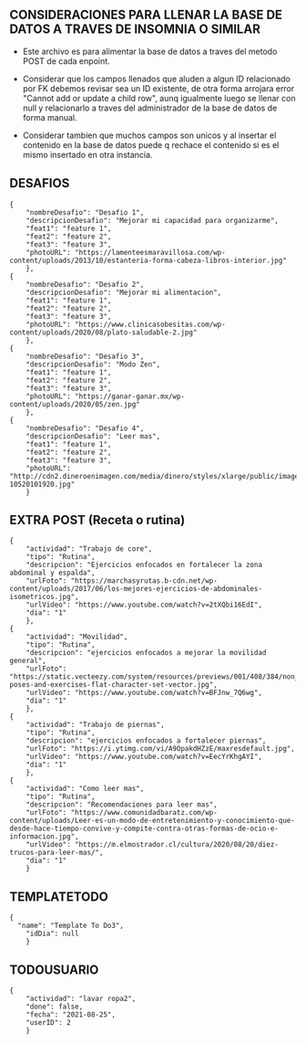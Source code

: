 ## CONSIDERACIONES PARA LLENAR LA BASE DE DATOS A TRAVES DE INSOMNIA O SIMILAR

- Este archivo es para alimentar la base de datos a traves del metodo POST de cada enpoint.

- Considerar que los campos llenados que aluden a algun ID relacionado por FK debemos revisar sea un ID existente, de otra forma arrojara error "Cannot add or update a child row", aunq igualmente luego se llenar con null y relacionarlo a traves del administrador de la base de datos de forma manual. 

- Considerar tambien que muchos campos son unicos y al insertar el contenido en la base de datos puede q rechace el contenido si es el mismo insertado en otra instancia.

## DESAFIOS 
```
{
    "nombreDesafio": "Desafio 1",
    "descripcionDesafio": "Mejorar mi capacidad para organizarme",
    "feat1": "feature 1",
    "feat2": "feature 2",
    "feat3": "feature 3",
    "photoURL": "https://lamenteesmaravillosa.com/wp-content/uploads/2013/10/estanteria-forma-cabeza-libros-interior.jpg"
    },
{
    "nombreDesafio": "Desafio 2",
    "descripcionDesafio": "Mejorar mi alimentacion",
    "feat1": "feature 1",
    "feat2": "feature 2",
    "feat3": "feature 3",
    "photoURL": "https://www.clinicasobesitas.com/wp-content/uploads/2020/08/plato-saludable-2.jpg"
    },
{
    "nombreDesafio": "Desafio 3",
    "descripcionDesafio": "Modo Zen",
    "feat1": "feature 1",
    "feat2": "feature 2",
    "feat3": "feature 3",
    "photoURL": "https://ganar-ganar.mx/wp-content/uploads/2020/05/zen.jpg"
    },
{
    "nombreDesafio": "Desafio 4",
    "descripcionDesafio": "Leer mas",
    "feat1": "feature 1",
    "feat2": "feature 2",
    "feat3": "feature 3",
    "photoURL": "http://cdn2.dineroenimagen.com/media/dinero/styles/xlarge/public/images/2019/12/knowledge-10520101920.jpg"
    }
```

## EXTRA POST (Receta o rutina)
```
{
    "actividad": "Trabajo de core",
    "tipo": "Rutina",
    "descripcion": "Ejercicios enfocados en fortalecer la zona abdominal y espalda",
    "urlFoto": "https://marchasyrutas.b-cdn.net/wp-content/uploads/2017/06/los-mejores-ejercicios-de-abdominales-isometricos.jpg",
    "urlVideo": "https://www.youtube.com/watch?v=2tXQbi16EdI",
    "dia": "1"
    },
{
    "actividad": "Movilidad",
    "tipo": "Rutina",
    "descripcion": "ejercicios enfocados a mejorar la movilidad general",
    "urlFoto": "https://static.vecteezy.com/system/resources/previews/001/408/384/non_2x/yoga-poses-and-exercises-flat-character-set-vector.jpg",
    "urlVideo": "https://www.youtube.com/watch?v=BFJnw_7Q6wg",
    "dia": "1"
    },
{
    "actividad": "Trabajo de piernas",
    "tipo": "Rutina",
    "descripcion": "ejercicios enfocados a fortalecer piernas",
    "urlFoto": "https://i.ytimg.com/vi/A9OpakdHZzE/maxresdefault.jpg",
    "urlVideo": "https://www.youtube.com/watch?v=EecYrKhgAYI",
    "dia": "1"
    },
{
    "actividad": "Como leer mas",
    "tipo": "Rutina",
    "descripcion": "Recomendaciones para leer mas",
    "urlFoto": "https://www.comunidadbaratz.com/wp-content/uploads/Leer-es-un-modo-de-entretenimiento-y-conocimiento-que-desde-hace-tiempo-convive-y-compite-contra-otras-formas-de-ocio-e-informacion.jpg",
    "urlVideo": "https://m.elmostrador.cl/cultura/2020/08/20/diez-trucos-para-leer-mas/",
    "dia": "1"
    }
```

## TEMPLATETODO
```
{
  "name": "Template To Do3",
	"idDia": null
    }  
```

## TODOUSUARIO
```
{
    "actividad": "lavar ropa2",
    "done": false,
    "fecha": "2021-08-25",
    "userID": 2
    }
```